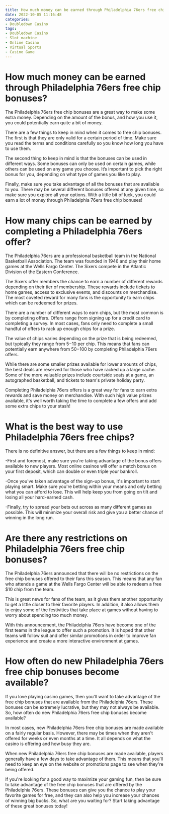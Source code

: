 ```yaml
---
title: How much money can be earned through Philadelphia 76ers free chip bonuses
date: 2022-10-05 11:16:48
categories:
- Doubledown Casino
tags:
- Doubledown Casino
- Slot machine
- Online Casino
- Virtual Sports
- Casino Game
---
```



#  How much money can be earned through Philadelphia 76ers free chip bonuses?

The Philadelphia 76ers free chip bonuses are a great way to make some extra money. Depending on the amount of the bonus, and how you use it, you could potentially earn quite a bit of money.

There are a few things to keep in mind when it comes to free chip bonuses. The first is that they are only valid for a certain period of time. Make sure you read the terms and conditions carefully so you know how long you have to use them.

The second thing to keep in mind is that the bonuses can be used in different ways. Some bonuses can only be used on certain games, while others can be used on any game you choose. It’s important to pick the right bonus for you, depending on what type of games you like to play.

Finally, make sure you take advantage of all the bonuses that are available to you. There may be several different bonuses offered at any given time, so make sure you explore all your options. With a little bit of luck, you could earn a lot of money through Philadelphia 76ers free chip bonuses!

#  How many chips can be earned by completing a Philadelphia 76ers offer?

The Philadelphia 76ers are a professional basketball team in the National Basketball Association. The team was founded in 1946 and play their home games at the Wells Fargo Center. The Sixers compete in the Atlantic Division of the Eastern Conference.

The Sixers offer members the chance to earn a number of different rewards depending on their tier of membership. These rewards include tickets to home games, access to exclusive events, and discounts on merchandise. The most coveted reward for many fans is the opportunity to earn chips which can be redeemed for prizes.

There are a number of different ways to earn chips, but the most common is by completing offers. Offers range from signing up for a credit card to completing a survey. In most cases, fans only need to complete a small handful of offers to rack up enough chips for a prize.

The value of chips varies depending on the prize that is being redeemed, but typically they range from $5-$10 per chip. This means that fans can potentially earn anywhere from $50-$100 by completing Philadelphia 76ers offers.

While there are some smaller prizes available for lower amounts of chips, the best deals are reserved for those who have racked up a large cache. Some of the more valuable prizes include courtside seats at a game, an autographed basketball, and tickets to team's private holiday party.

Completing Philadelphia 76ers offers is a great way for fans to earn extra rewards and save money on merchandise. With such high value prizes available, it's well worth taking the time to complete a few offers and add some extra chips to your stash!

#  What is the best way to use Philadelphia 76ers free chips?

There is no definitive answer, but there are a few things to keep in mind:

-First and foremost, make sure you're taking advantage of the bonus offers available to new players. Most online casinos will offer a match bonus on your first deposit, which can double or even triple your bankroll.

-Once you've taken advantage of the sign-up bonus, it's important to start playing smart. Make sure you're betting within your means and only betting what you can afford to lose. This will help keep you from going on tilt and losing all your hard-earned cash.

-Finally, try to spread your bets out across as many different games as possible. This will minimize your overall risk and give you a better chance of winning in the long run.

#  Are there any restrictions on Philadelphia 76ers free chip bonuses?

The Philadelphia 76ers announced that there will be no restrictions on the free chip bonuses offered to their fans this season. This means that any fan who attends a game at the Wells Fargo Center will be able to redeem a free $10 chip from the team.

This is great news for fans of the team, as it gives them another opportunity to get a little closer to their favorite players. In addition, it also allows them to enjoy some of the festivities that take place at games without having to worry about spending too much money.

With this announcement, the Philadelphia 76ers have become one of the first teams in the league to offer such a promotion. It is hoped that other teams will follow suit and offer similar promotions in order to improve fan experience and create a more interactive environment at games.

#  How often do new Philadelphia 76ers free chip bonuses become available?

If you love playing casino games, then you'll want to take advantage of the free chip bonuses that are available from the Philadelphia 76ers. These bonuses can be extremely lucrative, but they may not always be available. So, how often do new Philadelphia 76ers free chip bonuses become available?

In most cases, new Philadelphia 76ers free chip bonuses are made available on a fairly regular basis. However, there may be times when they aren't offered for weeks or even months at a time. It all depends on what the casino is offering and how busy they are.

When new Philadelphia 76ers free chip bonuses are made available, players generally have a few days to take advantage of them. This means that you'll need to keep an eye on the website or promotions page to see when they're being offered.

If you're looking for a good way to maximize your gaming fun, then be sure to take advantage of the free chip bonuses that are offered by the Philadelphia 76ers. These bonuses can give you the chance to play your favorite games for free, and they can also help you increase your chances of winning big bucks. So, what are you waiting for? Start taking advantage of these great bonuses today!